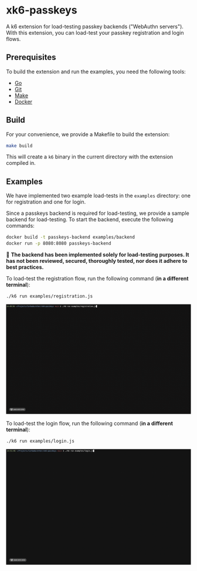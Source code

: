# xk6-passkeys

A k6 extension for load-testing passkey backends ("WebAuthn servers"). With this extension, you can load-test your passkey registration and login flows.

## Prerequisites

To build the extension and run the examples, you need the following tools:

- [Go](https://go.dev/doc/install)
- [Git](https://git-scm.com/downloads)
- [Make](https://www.gnu.org/software/make/)
- [Docker](https://docs.docker.com/get-docker/)

## Build

For your convenience, we provide a Makefile to build the extension:

```bash
make build
```

This will create a `k6` binary in the current directory with the extension compiled in.

## Examples

We have implemented two example load-tests in the `examples` directory: one for registration and one for login.

Since a passkeys backend is required for load-testing, we provide a sample backend for load-testing. To start the backend, execute the following commands:

```bash
docker build -t passkeys-backend examples/backend
docker run -p 8080:8080 passkeys-backend
```

🚨 **The backend has been implemented solely for load-testing purposes. It has not been reviewed, secured, thoroughly tested, nor does it adhere to best practices.**

To load-test the registration flow, run the following command (**in a different terminal**):

```bash
./k6 run examples/registration.js
```

![Running k6 Registration](assets/running_k6_registration.gif)

To load-test the login flow, run the following command (**in a different terminal**):

```bash
./k6 run examples/login.js
```

![Running k6 Registration](assets/running_k6_login.gif)
